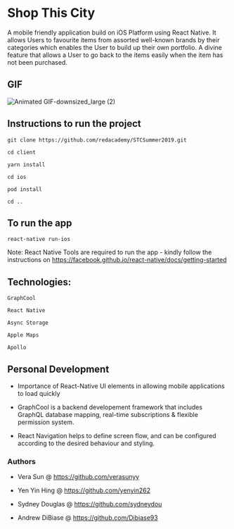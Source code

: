 # Shop This City

  A mobile friendly application build on iOS Platform using React Native. It allows Users to favourite items from assorted well-known brands by their categories which enables the User to build up their own portfolio. A divine feature that allows a User to go back to the items easily when the item has not been purchased. 
  
## GIF
  
![Animated GIF-downsized_large (2)](https://user-images.githubusercontent.com/43800526/65086172-9c606c80-d965-11e9-987c-2d111f258c62.gif)


## Instructions to run the project 

```git clone https://github.com/redacademy/STCSummer2019.git``` 

```cd client```

```yarn install``` 

```cd ios``` 

```pod install```

```cd ..```

## To run the app

```react-native run-ios```

Note: React Native Tools are required to run the app - kindly follow the instructions on https://facebook.github.io/react-native/docs/getting-started


## Technologies: 

```GraphCool```

```React Native```

```Async Storage```

```Apple Maps```

```Apollo``` 


## Personal Development 

- Importance of React-Native UI elements in allowing mobile applications to load quickly

- GraphCool is a backend developement framework that includes GraphQL database mapping, real-time subscriptions & flexible permission system.

- React Navigation helps to define screen flow, and can be configured according to the desired behaviour and styling. 

### Authors

- Vera Sun @ https://github.com/verasunyy

- Yen Yin Hing @ https://github.com/yenyin262

- Sydney Douglas @ https://github.com/sydneydou

- Andrew DiBiase @ https://github.com/Dibiase93
